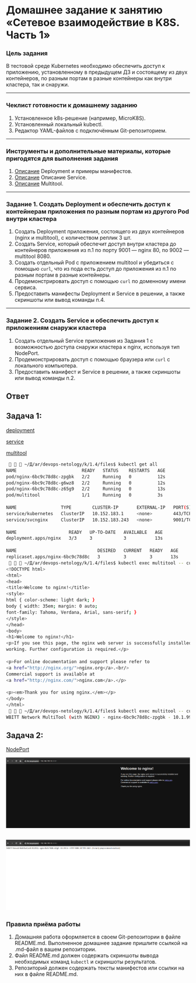 # Домашнее задание к занятию «Сетевое взаимодействие в K8S. Часть 1»

### Цель задания

В тестовой среде Kubernetes необходимо обеспечить доступ к приложению, установленному в предыдущем ДЗ и состоящему из двух контейнеров, по разным портам в разные контейнеры как внутри кластера, так и снаружи.

------

### Чеклист готовности к домашнему заданию

1. Установленное k8s-решение (например, MicroK8S).
2. Установленный локальный kubectl.
3. Редактор YAML-файлов с подключённым Git-репозиторием.

------

### Инструменты и дополнительные материалы, которые пригодятся для выполнения задания

1. [Описание](https://kubernetes.io/docs/concepts/workloads/controllers/deployment/) Deployment и примеры манифестов.
2. [Описание](https://kubernetes.io/docs/concepts/services-networking/service/) Описание Service.
3. [Описание](https://github.com/wbitt/Network-MultiTool) Multitool.

------

### Задание 1. Создать Deployment и обеспечить доступ к контейнерам приложения по разным портам из другого Pod внутри кластера

1. Создать Deployment приложения, состоящего из двух контейнеров (nginx и multitool), с количеством реплик 3 шт.
2. Создать Service, который обеспечит доступ внутри кластера до контейнеров приложения из п.1 по порту 9001 — nginx 80, по 9002 — multitool 8080.
3. Создать отдельный Pod с приложением multitool и убедиться с помощью `curl`, что из пода есть доступ до приложения из п.1 по разным портам в разные контейнеры.
4. Продемонстрировать доступ с помощью `curl` по доменному имени сервиса.
5. Предоставить манифесты Deployment и Service в решении, а также скриншоты или вывод команды п.4.

------

### Задание 2. Создать Service и обеспечить доступ к приложениям снаружи кластера

1. Создать отдельный Service приложения из Задания 1 с возможностью доступа снаружи кластера к nginx, используя тип NodePort.
2. Продемонстрировать доступ с помощью браузера или `curl` с локального компьютера.
3. Предоставить манифест и Service в решении, а также скриншоты или вывод команды п.2.


## Ответ

## Задача 1:
[deployment](files/deployment.yaml)

[service](files/service.yaml)

[multitool](files/multitool.yaml)

```sh
    ~/Д/ar/devops-netology/k/1.4/files$ kubectl get all                                           
NAME                         READY   STATUS    RESTARTS   AGE
pod/nginx-6bc9c78d8c-zpgbk   2/2     Running   0          12s
pod/nginx-6bc9c78d8c-g6wz8   2/2     Running   0          12s
pod/nginx-6bc9c78d8c-z65g9   2/2     Running   0          13s
pod/multitool                1/1     Running   0          3s

NAME                 TYPE        CLUSTER-IP       EXTERNAL-IP   PORT(S)             AGE
service/kubernetes   ClusterIP   10.152.183.1     <none>        443/TCP             15m
service/svcnginx     ClusterIP   10.152.183.243   <none>        9001/TCP,9002/TCP   8s

NAME                    READY   UP-TO-DATE   AVAILABLE   AGE
deployment.apps/nginx   3/3     3            3           13s

NAME                               DESIRED   CURRENT   READY   AGE
replicaset.apps/nginx-6bc9c78d8c   3         3         3       13s
    ~/Д/ar/devops-netology/k/1.4/files$ kubectl exec multitool -- curl -s svcnginx:9001           
<!DOCTYPE html>
<html>
<head>
<title>Welcome to nginx!</title>
<style>
html { color-scheme: light dark; }
body { width: 35em; margin: 0 auto;
font-family: Tahoma, Verdana, Arial, sans-serif; }
</style>
</head>
<body>
<h1>Welcome to nginx!</h1>
<p>If you see this page, the nginx web server is successfully installed and
working. Further configuration is required.</p>

<p>For online documentation and support please refer to
<a href="http://nginx.org/">nginx.org</a>.<br/>
Commercial support is available at
<a href="http://nginx.com/">nginx.com</a>.</p>

<p><em>Thank you for using nginx.</em></p>
</body>
</html>
    ~/Д/ar/devops-netology/k/1.4/files$ kubectl exec multitool -- curl -s svcnginx:9002           
WBITT Network MultiTool (with NGINX) - nginx-6bc9c78d8c-zpgbk - 10.1.99.53 - HTTP: 8080 , HTTPS: 8443 . (Formerly praqma/network-multitool)

```

## Задача 2:

[NodePort](files/svcNodePort.yaml)

![1](files/1.png)

![2](files/2.png)
------

### Правила приёма работы

1. Домашняя работа оформляется в своем Git-репозитории в файле README.md. Выполненное домашнее задание пришлите ссылкой на .md-файл в вашем репозитории.
2. Файл README.md должен содержать скриншоты вывода необходимых команд `kubectl` и скриншоты результатов.
3. Репозиторий должен содержать тексты манифестов или ссылки на них в файле README.md.

